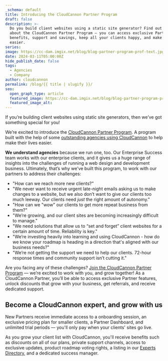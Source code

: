 ```yaml
---
_schema: default
title: Introducing the CloudCannon Partner Program
draft: false
description: >-
  Do you build client websites using a static site generator? Find out more
  about the CloudCannon Partner Program — you can access exclusive Partner
  benefits, support and savings, keep all your clients happy, and make your life
  easier.
series:
image: https://cc-dam.imgix.net/blog/blog-partner-program-prof-text.jpg
date: 2024-03-11T05:00:00Z
hide_publish_date: false
tags:
  - Agencies
  - Company
author: cloudcannon
permalink: /blog/{{ title | slugify }}/
seo:
  open_graph_type: article
  featured_image: https://cc-dam.imgix.net/blog/blog-partner-program-prof-text.jpg
  featured_image_alt:
---
```

If you’re building client websites using static site generators, then we’ve got something special for you!

We’re excited to introduce the <a target="_blank" rel="noopener" href="https://cloudcannon.com/partner-program/">CloudCannon Partner Program</a>. A program built with the help of some <a target="_blank" rel="noopener" href="https://cloudcannon.com/experts/">outstanding agencies</a>[&nbsp;using CloudCannon](https://cloudcannon.com/experts/)&nbsp;to help make their lives easier.

**We understand agencies** because we run one, too. Our Enterprise Success team works with our enterprise clients, and it gives us a huge range of insights into the challenges of running a web design and development business. Ultimately, that’s why we’ve built this program, to work with our partners to address their challenges:

* "How can we reach more new clients?"
* "We never want to receive urgent late-night emails asking us to make changes to a website, but we also don’t want to give our clients too much leeway. Our clients need *just* the right amount of autonomy."
* "How can we "wow" our clients to get more repeat business from them?"
* "We’re growing, and our client sites are becoming increasingly difficult to manage."
* "We need solutions that allow us to “set and forget” client websites for a certain amount of time. Reliability is key."
* "We’re investing heavily into learning and using CloudCannon - how do we know your roadmap is heading in a direction that's aligned with our business needs?"
* "We’re not getting the support we need to help our clients. 72-hour response times and community support isn’t cutting it."

Are you facing any of these challenges? [Join the CloudCannon Partner Program](/partner-program/) — we’re excited to work with you, and grow together! As a CloudCannon Partner, you’ll be able to access exclusive Partner features, unlock discounts that grow with your business, get referrals, and receive dedicated support.

## Become a CloudCannon expert, and grow with us

New Partners receive immediate access to a onboarding session, an exclusive pricing plan for smaller clients, a Partner Dashboard, and unlimited trial periods — you'll only pay when your clients' sites go live.

As you grow your client list with CloudCannon, you'll receive benefits such as discounts on all of our plans, private support channels, access to exclusive updates, product roadmap voting rights, a listing in our <a target="_blank" rel="noopener" href="https://cloudcannon.com/experts/">Experts Directory</a>, and a dedicated success manager.